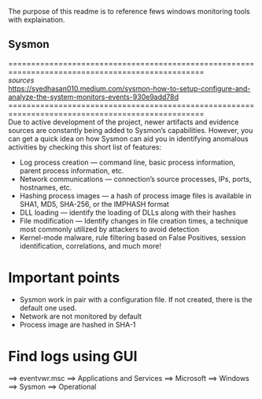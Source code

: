 The purpose of this readme is to reference fews windows monitoring tools with explaination. 

## Sysmon <br>

================================================================================================= <br>
*sources* <br>
https://syedhasan010.medium.com/sysmon-how-to-setup-configure-and-analyze-the-system-monitors-events-930e9add78d <br>
================================================================================================= <br>
Due to active development of the project, newer artifacts and evidence sources are constantly being added to Sysmon’s capabilities. 
However, you can get a quick idea on how Sysmon can aid you in identifying anomalous activities by checking this short list of features:
<br>

- Log process creation — command line, basic process information, parent process information, etc.
- Network communications — connection’s source processes, IPs, ports, hostnames, etc.
- Hashing process images — a hash of process image files is available in SHA1, MD5, SHA-256, or the IMPHASH format
- DLL loading — identify the loading of DLLs along with their hashes
- File modification — Identify changes in file creation times, a technique most commonly utilized by attackers to avoid detection
- Kernel-mode malware, rule filtering based on False Positives, session identification, correlations, and much more!

# Important points 

- Sysmon work in pair with a configuration file. If not created, there is the default one used.
- Network are not monitored by default
- Process image are hashed in SHA-1

# Find logs using GUI

==>  eventvwr.msc ==> Applications and Services ==> Microsoft ==> Windows ==> Sysmon ==> Operational 
